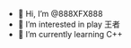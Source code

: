 - 👋 Hi, I’m @888XFX888
- 👀 I’m interested in play 王者
- 🌱 I’m currently learning C++

<!---
888XFX888/888XFX888 is a ✨ special ✨ repository because its `README.md` (this file) appears on your GitHub profile.
You can click the Preview link to take a look at your changes.
--->

